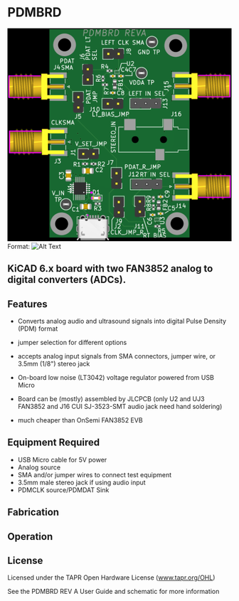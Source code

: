 # PDMBRD 

![pdmbrd top](/images/board_top.png)
Format: ![Alt Text](url)

## KiCAD 6.x board with two FAN3852 analog to digital converters (ADCs).  

## Features

* Converts analog audio and ultrasound signals into digital Pulse Density (PDM) format
* jumper selection for different options
* accepts analog input signals from SMA connectors, jumper wire, or 3.5mm (1/8") stereo jack
* On-board low noise (LT3042) voltage regulator powered from USB Micro 

* Board can be (mostly) assembled by JLCPCB (only U2 and UJ3 FAN3852 and J16 CUI SJ-3523-SMT audio jack need hand soldering)
* much cheaper than OnSemi FAN3852 EVB 

## Equipment Required

* USB Micro cable for 5V power
* Analog source
* SMA and/or jumper wires to connect test equipment
* 3.5mm male stereo jack if using audio input
* PDMCLK source/PDMDAT Sink

## Fabrication



## Operation

## License

Licensed under the TAPR Open Hardware License (www.tapr.org/OHL)

See the PDMBRD REV A User Guide and schematic for more information
